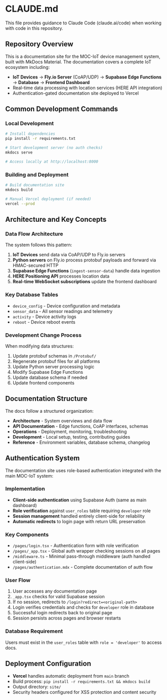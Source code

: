 # CLAUDE.md

This file provides guidance to Claude Code (claude.ai/code) when working with code in this repository.

## Repository Overview

This is a documentation site for the MOC-IoT device management system, built with MkDocs Material. The documentation covers a complete IoT ecosystem including:

- **IoT Devices** → **Fly.io Server** (CoAP/UDP) → **Supabase Edge Functions** → **Database** → **Frontend Dashboard**
- Real-time data processing with location services (HERE API integration)
- Authentication-gated documentation site deployed to Vercel

## Common Development Commands

### Local Development
```bash
# Install dependencies
pip install -r requirements.txt

# Start development server (no auth checks)
mkdocs serve

# Access locally at http://localhost:8000
```

### Building and Deployment
```bash
# Build documentation site
mkdocs build

# Manual Vercel deployment (if needed)
vercel --prod
```

## Architecture and Key Concepts

### Data Flow Architecture
The system follows this pattern:
1. **IoT Devices** send data via CoAP/UDP to Fly.io servers
2. **Python servers** on Fly.io process protobuf payloads and forward via HMAC-secured HTTP
3. **Supabase Edge Functions** (`ingest-sensor-data`) handle data ingestion
4. **HERE Positioning API** processes location data
5. **Real-time WebSocket subscriptions** update the frontend dashboard

### Key Database Tables
- `device_config` - Device configuration and metadata
- `sensor_data` - All sensor readings and telemetry  
- `activity` - Device activity logs
- `reboot` - Device reboot events

### Development Change Process
When modifying data structures:
1. Update protobuf schemas in `/Protobuf/`
2. Regenerate protobuf files for all platforms
3. Update Python server processing logic
4. Modify Supabase Edge Functions
5. Update database schema if needed
6. Update frontend components

## Documentation Structure

The docs follow a structured organization:
- **Architecture** - System overviews and data flow
- **API Documentation** - Edge functions, CoAP interfaces, schemas
- **Operations** - Deployment, monitoring, troubleshooting
- **Development** - Local setup, testing, contributing guides
- **Reference** - Environment variables, database schema, changelog

## Authentication System

The documentation site uses role-based authentication integrated with the main MOC-IoT system:

### Implementation
- **Client-side authentication** using Supabase Auth (same as main dashboard)
- **Role verification** against `user_roles` table requiring `developer` role
- **Session management** handled entirely client-side for reliability
- **Automatic redirects** to login page with return URL preservation

### Key Components
- `/pages/login.tsx` - Authentication form with role verification
- `/pages/_app.tsx` - Global auth wrapper checking sessions on all pages
- `/middleware.ts` - Minimal pass-through middleware (auth handled client-side)
- `/pages/authentication.mdx` - Complete documentation of auth flow

### User Flow
1. User accesses any documentation page
2. `_app.tsx` checks for valid Supabase session
3. If no session, redirects to `/login?redirect=<original-path>`
4. Login verifies credentials and checks for `developer` role in database
5. Successful login redirects back to original page
6. Session persists across pages and browser restarts

### Database Requirement
Users must exist in the `user_roles` table with `role = 'developer'` to access docs.

## Deployment Configuration

- **Vercel** handles automatic deployment from `main` branch
- Build process: `pip install -r requirements.txt && mkdocs build`
- Output directory: `site/`
- Security headers configured for XSS protection and content security